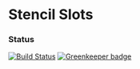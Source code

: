 # Stencil Slots

### Status
[![Build Status](https://travis-ci.org/Coenego/stencil-slots.png)](https://travis-ci.org/Coenego/stencil-slots) [![Greenkeeper badge](https://badges.greenkeeper.io/Coenego/stencil-slots.svg)](https://greenkeeper.io/)
